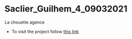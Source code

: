 # Saclier_Guilhem_4_09032021
La chouette agence
- To visit the project follow [this link](https://sguilhem.github.io/Saclier_Guilhem_4_09032021/index.html)
